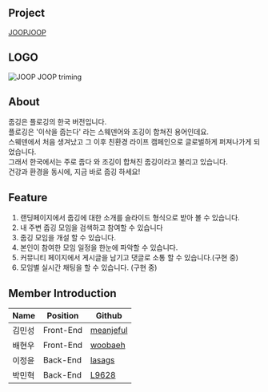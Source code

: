 ## Project
[JOOPJOOP](https://www.joopjoop.site)

## LOGO
![JOOP JOOP triming](https://user-images.githubusercontent.com/96028495/171679334-d5fdcc16-b7c4-4333-b12a-950a6ee4788d.png)

## About
줍깅은 플로깅의 한국 버전입니다. <br>
플로깅은 '이삭을 줍는다' 라는 스웨덴어와 조깅이 합쳐진 용어인데요. <br>
스웨덴에서  처음 생겨났고 그 이후 친환경 라이프 캠페인으로 글로벌하게 퍼져나가게 되었습니다. <br>
그래서 한국에서는 주로 줍다 와 조깅이 합쳐진  줍깅이라고 불리고 있습니다. <br>
건강과 환경을 동시에, 지금 바로 줍깅 하세요!

## Feature
  1. 랜딩페이지에서 줍깅에 대한 소개를 슬라이드 형식으로 받아 볼 수 있습니다.
  2. 내 주변 줍깅 모임을 검색하고 참여할 수 있습니다
  3. 줍깅 모임을 개설 할 수 있습니다.
  4. 본인이 참여한 모임 일정을 한눈에 파악할 수 있습니다.
  5. 커뮤니티 페이지에서 게시글을 남기고 댓글로 소통 할 수 있습니다.(구현 중)
  6. 모임별 실시간 채팅을 할 수 있습니다. (구현 중)

## Member Introduction

| Name   | Position  | Github                                    |
| ------ | --------- | ----------------------------------------- |
| 김민성 | Front-End | [meanjeful](https://github.com/meanjeful) |
| 배현우 | Front-End | [woobaeh](https://github.com/woobaeh)     |
| 이정윤 | Back-End  | [lasags](https://github.com/lasags)       |
| 박민혁 | Back-End  | [L9628](https://github.com/L9628)         |
